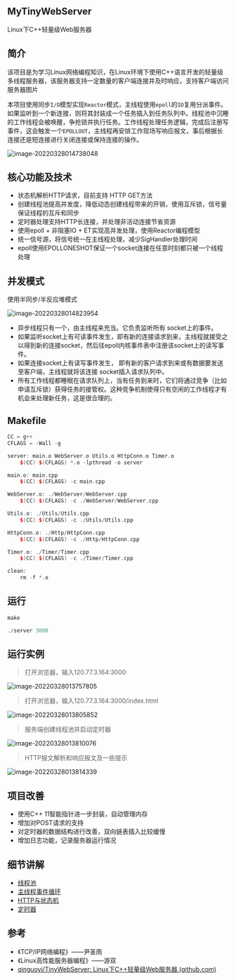 ## MyTinyWebServer

Linux下C++轻量级Web服务器

## 简介

该项目是为学习Linux网络编程知识，在Linux环境下使用C++语言开发的轻量级多线程服务器，该服务器支持一定数量的客户端连接并及时响应，支持客户端访问服务器图片

本项目使用同步`I/O`模型实现`Reactor`模式，主线程使用`epoll`的`IO`复用分派事件。如果监听到一个新连接，则将其封装成一个任务插入到任务队列中。线程池中沉睡的工作线程会被唤醒，争抢锁并执行任务。工作线程处理任务逻辑，完成后注册写事件，这会触发一个`EPOLLOUT`，主线程再安排工作现场写响应报文，事后根据长连接还是短连接进行关闭连接或保持连接的操作。

![image-20220328014738048](https://syz-picture.oss-cn-shenzhen.aliyuncs.com/image-20220328014738048.png)

## 核心功能及技术

- 状态机解析HTTP请求，目前支持 HTTP GET方法
- 创建线程池提高并发度，降低动态创建线程带来的开销，使用互斥锁，信号量保证线程的互斥和同步
- 定时器处理支持HTTP长连接，并处理非活动连接节省资源
- 使用epoll + 非阻塞IO + ET实现高并发处理，使用Reactor编程模型
- 统一信号源，将信号统一在主线程处理，减少SigHandler处理时间
- epoll使用EPOLLONESHOT保证一个socket连接在任意时刻都只被一个线程处理

## 并发模式

使用半同步/半反应堆模式

![image-20220328014823954](https://syz-picture.oss-cn-shenzhen.aliyuncs.com/image-20220328014823954.png)

- 异步线程只有一个，由主线程来充当。它负责监听所有 socket上的事件。
- 如果监听socket上有可读事件发生，即有新的连接请求到来，主线程就接受之以得到新的连接socket，然后往epoll内核事件表中注册该socket上的读写事件。
- 如果连接socket上有读写事件发生， 即有新的客户请求到来或有数据要发送至客户端，主线程就将该连接 socket插入请求队列中。
- 所有工作线程都睡眠在请求队列上，当有任务到来时，它们将通过竞争（比如申请互斥锁）获得任务的接管权。这种竞争机制使得只有空闲的工作线程才有机会来处理新任务，这是很合理的。

## Makefile

```c++
CC = g++
CFLAGS = -Wall -g

server: main.o WebServer.o Utils.o HttpConn.o Timer.o
	$(CC) $(CFLAGS) *.o -lpthread -o server

main.o: main.cpp	
	$(CC) $(CFLAGS) -c main.cpp

WebServer.o: ./WebServer/WebServer.cpp
	$(CC) $(CFLAGS) -c ./WebServer/WebServer.cpp

Utils.o: ./Utils/Utils.cpp
	$(CC) $(CFLAGS) -c ./Utils/Utils.cpp

HttpConn.o: ./Http/HttpConn.cpp
	$(CC) $(CFLAGS) -c ./Http/HttpConn.cpp

Timer.o: ./Timer/Timer.cpp
	$(CC) $(CFLAGS) -c ./Timer/Timer.cpp

clean:
	rm -f *.o  

```

## 运行

```c++
make
```

```c++
./server 3000
```

## 运行实例

> 打开浏览器，输入120.77.3.164:3000

![image-20220328013757805](https://syz-picture.oss-cn-shenzhen.aliyuncs.com/image-20220328013757805.png)

> 打开浏览器，输入120.77.3.164:3000/index.html

![image-20220328013805852](https://syz-picture.oss-cn-shenzhen.aliyuncs.com/image-20220328013805852.png)

> 服务端创建线程池并启动定时器

![image-20220328013810076](https://syz-picture.oss-cn-shenzhen.aliyuncs.com/image-20220328013810076.png)

> HTTP报文解析和响应报文及一些提示

![image-20220328013814339](https://syz-picture.oss-cn-shenzhen.aliyuncs.com/image-20220328013814339.png)

## 项目改善

- 使用C++ 11智能指针进一步封装，自动管理内存
- 增加对POST请求的支持
- 对定时器的数据结构进行改善，双向链表插入比较缓慢
- 增加日志功能，记录服务器运行情况

## 细节讲解

- [线程池](./模块记录/线程池.md)
- [主线程事件循环](./模块记录/EventListen.md)
- [HTTP与状态机](./模块记录/HTTP连接.md)
- [定时器](./模块记录/定时器.md)

## 参考

- 《TCP/IP网络编程》——尹圣雨
- 《Linux高性能服务器编程》——游双
- [qinguoyi/TinyWebServer: Linux下C++轻量级Web服务器 (github.com)](https://github.com/qinguoyi/TinyWebServer)

